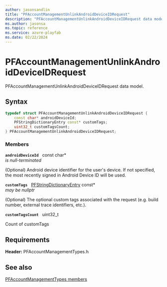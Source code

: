 ```yaml
---
author: jasonsandlin
title: "PFAccountManagementUnlinkAndroidDeviceIDRequest"
description: "PFAccountManagementUnlinkAndroidDeviceIDRequest data model."
ms.author: jasonsa
ms.topic: reference
ms.service: azure-playfab
ms.date: 02/22/2024
---
```


# PFAccountManagementUnlinkAndroidDeviceIDRequest  

PFAccountManagementUnlinkAndroidDeviceIDRequest data model.  

## Syntax  
  
```cpp
typedef struct PFAccountManagementUnlinkAndroidDeviceIDRequest {  
    const char* androidDeviceId;  
    PFStringDictionaryEntry const* customTags;  
    uint32_t customTagsCount;  
} PFAccountManagementUnlinkAndroidDeviceIDRequest;  
```
  
### Members  
  
**`androidDeviceId`** &nbsp; const char*  
*is null-terminated*  
  
(Optional) Android device identifier for the user's device. If not specified, the most recently signed in Android Device ID will be used.
  
**`customTags`** &nbsp; [PFStringDictionaryEntry](../../pftypes/structs/pfstringdictionaryentry.md) const*  
*may be nullptr*  
  
(Optional) The optional custom tags associated with the request (e.g. build number, external trace identifiers, etc.).
  
**`customTagsCount`** &nbsp; uint32_t  
  
Count of customTags
  
  
## Requirements  
  
**Header:** PFAccountManagementTypes.h
  
## See also  
[PFAccountManagementTypes members](../pfaccountmanagementtypes_members.md)  

  
  
